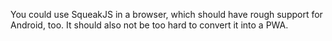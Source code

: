 You could use SqueakJS in a browser, which should have rough support for Android, too. It should also not be too hard to convert it into a PWA.